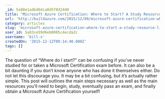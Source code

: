 ```yaml
---
_id: 5a88e1adbd6dca0d5f0d24d0
title: "Microsoft Azure Certification: Where to Start? A Study Resource List"
url: 'http://buildazure.com/2015/12/09/microsoft-azure-certification-where-to-start/'
category: articles
slug: 'microsoft-azure-certification-where-to-start-a-study-resource-list'
user_id: 5a83ce59d6eb0005c4ecda2c
username: 'bill-s'
createdOn: '2015-12-12T09:14:40.000Z'
tags: []
---
```


The question of “Where do I start?” can be confusing if you’ve never studied for or taken a Microsoft Certification exam before. It can also be a bit daunting if you don’t know anyone who has done it themselves either. Do not let this discourage you. It may be a bit confusing, but it’s actually rather simple. This post will outlines the main steps necessary as well as the main resources you’ll need to begin, study, eventually pass an exam, and finally obtain a Microsoft Azure Certification yourself!
